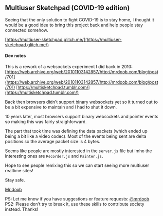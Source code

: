 ## Multiuser Sketchpad (COVID-19 edition)

Seeing that the only solution to fight COVID-19 is to stay home, I thought it would be a good idea to bring this project back and help people stay connected somehow.

[https://multiuser-sketchpad.glitch.me/](https://multiuser-sketchpad.glitch.me/)

#### Dev notes

This is a rework of a websockets experiment I did back in 2010:
[https://web.archive.org/web/20101103142857/http://mrdoob.com/blog/post/701](https://web.archive.org/web/20101103142857/http://mrdoob.com/blog/post/701)
[https://multisketchpad.tumblr.com/](https://multisketchpad.tumblr.com/)

Back then browsers didn't support binary websockets yet so it turned out to be a bit expensive to maintain and I had to shut it down.

10 years later, most browsers support binary websockets and pointer events so making this was fairly straighforward.

The part that took time was defining the data packets (which ended up being a bit like a video codec). Most of the events being sent are delta positions so the average packet size is 4 bytes.

Seems like people are mostly interested in the `server.js` file but imho the interesting ones are `Recorder.js` and `Painter.js`.

Hope to see people remixing this so we can start seeing more multiuser realtime sites!

Stay safe.

[Mr.doob](https://mrdoob.com/)

PS: Let me know if you have suggestions or feature requests: [@mrdoob](https://twitter.com/mrdoob) 
PS2: Please don't try to break it, use these skills to contribute society instead. Thanks!